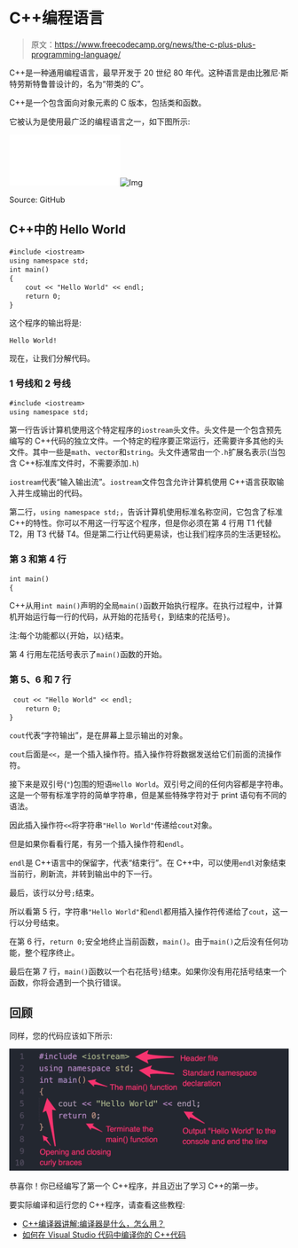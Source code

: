 # C++编程语言

> 原文：<https://www.freecodecamp.org/news/the-c-plus-plus-programming-language/>

C++是一种通用编程语言，最早开发于 20 世纪 80 年代。这种语言是由比雅尼·斯特劳斯特鲁普设计的，名为“带类的 C”。

C++是一个包含面向对象元素的 C 版本，包括类和函数。

它被认为是使用最广泛的编程语言之一，如下图所示:

![image-209](img/b23a507a247a8a83e9433fdbd3c4f882.png)![Img](img/b18bc72c976326cdc4e3e5f012cb8369.png)

Source: GitHub

## C++中的 Hello World

```
#include <iostream>
using namespace std;
int main()
{
    cout << "Hello World" << endl;
    return 0;
}
```

这个程序的输出将是:

```
Hello World!
```

现在，让我们分解代码。

### 1 号线和 2 号线

```
#include <iostream>
using namespace std;
```

第一行告诉计算机使用这个特定程序的`iostream`头文件。头文件是一个包含预先编写的 C++代码的独立文件。一个特定的程序要正常运行，还需要许多其他的头文件。其中一些是`math`、`vector`和`string`。头文件通常由一个`.h`扩展名表示(当包含 C++标准库文件时，不需要添加`.h`)

`iostream`代表“输入输出流”。`iostream`文件包含允许计算机使用 C++语言获取输入并生成输出的代码。

第二行，`using namespace std;`，告诉计算机使用标准名称空间，它包含了标准 C++的特性。你可以不用这一行写这个程序，但是你必须在第 4 行用 T1 代替 T2，用 T3 代替 T4。但是第二行让代码更易读，也让我们程序员的生活更轻松。

### 第 3 和第 4 行

```
int main()
{
```

C++从用`int main()`声明的全局`main()`函数开始执行程序。在执行过程中，计算机开始运行每一行的代码，从开始的花括号`{`，到结束的花括号`}`。

注:每个功能都以`{`开始，以`}`结束。

第 4 行用左花括号表示了`main()`函数的开始。

### 第 5、6 和 7 行

```
 cout << "Hello World" << endl;
    return 0;
}
```

`cout`代表“字符输出”，是在屏幕上显示输出的对象。

`cout`后面是`<<`，是一个插入操作符。插入操作符将数据发送给它们前面的流操作符。

接下来是双引号(`"`)包围的短语`Hello World`。双引号之间的任何内容都是字符串。这是一个带有标准字符的简单字符串，但是某些特殊字符对于 print 语句有不同的语法。

因此插入操作符`<<`将字符串`"Hello World"`传递给`cout`对象。

但是如果你看看行尾，有另一个插入操作符和`endl`。

`endl`是 C++语言中的保留字，代表“结束行”。在 C++中，可以使用`endl`对象结束当前行，刷新流，并转到输出中的下一行。

最后，该行以分号`;`结束。

所以看第 5 行，字符串`"Hello World"`和`endl`都用插入操作符传递给了`cout`，这一行以分号结束。

在第 6 行，`return 0;`安全地终止当前函数，`main()`。由于`main()`之后没有任何功能，整个程序终止。

最后在第 7 行，`main()`函数以一个右花括号`}`结束。如果你没有用花括号结束一个函数，你将会遇到一个执行错误。

## 回顾

同样，您的代码应该如下所示:

![cpp-hello-world-review](img/8536294bf52137d5fa2674594d20a57b.png)

恭喜你！你已经编写了第一个 C++程序，并且迈出了学习 C++的第一步。

要实际编译和运行您的 C++程序，请查看这些教程:

*   [C++编译器讲解:编译器是什么，怎么用？](https://www.freecodecamp.org/news/c-compiler-explained-what-is-the-compiler-and-how-do-you-use-it/)
*   [如何在 Visual Studio 代码中编译你的 C++代码](https://www.freecodecamp.org/news/how-to-compile-your-c-code-in-visual-studio-code/)